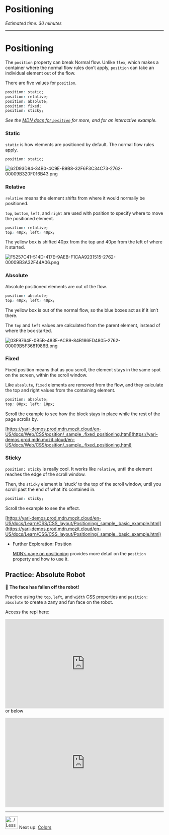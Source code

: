 # Positioning

*Estimated time: 30 minutes*

---

# Positioning

The `position` property can break Normal flow. Unlike `flex`, which makes a container where the normal flow rules don’t apply, `position` can take an individual element out of the flow.

There are five values for `position`.

```css
position: static;
position: relative;
position: absolute;
position: fixed;
position: sticky;
```

*See the [MDN docs for `position`](https://developer.mozilla.org/en-US/docs/Web/CSS/position) for more, and for an interactive example.*

### Static

`static` is how elements are positioned by default. The normal flow rules apply.

```css
position: static;
```

![62D93D84-34B0-4C9E-B9B8-32F6F3C34C73-2762-00009B320F016B43.png](/web-foundations-april-2022/web-design/positioning/d93d84-34b0-4c9e-b9b8-32f6f3c34c73-2762-00009b320f016b43.png)

### Relative

`relative` means the element shifts from where it would normally be positioned.

`top`, `bottom`, `left`, and `right` are used with position to specify where to move the positioned element.

```css
position: relative;
top: 40px; left: 40px;
```

The yellow box is shifted 40px from the top and 40px from the left of where it started.

![F5257C41-514D-417E-9AEB-F1CAA9231515-2762-00009B3A32F44A06.png](/web-foundations-april-2022/web-design/positioning/f5257c41-514d-417e-9aeb-f1caa9231515-2762-00009b3a32f44a06.png)

### Absolute

Absolute positioned elements are out of the flow.

```css
position: absolute;
top: 40px; left: 40px;
```

The yellow box is out of the normal flow, so the blue boxes act as if it isn’t there.

The `top` and `left` values are calculated from the parent element, instead of where the box started.

![03F9764F-0B5B-483E-ACB9-84B186ED4805-2762-00009B5F3681986B.png](/web-foundations-april-2022/web-design/positioning/f9764f-0b5b-483e-acb9-84b186ed4805-2762-00009b5f3681986b.png)

### Fixed

Fixed position means that as you scroll, the element stays in the same spot on the screen, within the scroll window. 

Like `absolute`, `fixed` elements are removed from the flow, and they calculate the top and right values from the containing element.

```css
position: absolute;
top: 80px; left: 10px;
```

Scroll the example to see how the block stays in place while the rest of the page scrolls by.

[https://yari-demos.prod.mdn.mozit.cloud/en-US/docs/Web/CSS/position/_sample_.fixed_positioning.html](https://yari-demos.prod.mdn.mozit.cloud/en-US/docs/Web/CSS/position/_sample_.fixed_positioning.html)

### Sticky

`position: sticky` is really cool. It works like `relative`, until the element reaches the edge of the scroll window. 

Then, the `sticky` element is ‘stuck’ to the top of the scroll window, until you scroll past the end of what it’s contained in.

```css
position: sticky;
```

Scroll the example to see the effect.

[https://yari-demos.prod.mdn.mozit.cloud/en-US/docs/Learn/CSS/CSS_layout/Positioning/_sample_.basic_example.html](https://yari-demos.prod.mdn.mozit.cloud/en-US/docs/Learn/CSS/CSS_layout/Positioning/_sample_.basic_example.html)

- Further Exploration: Position
    
    [MDN’s page on positioning](https://developer.mozilla.org/en-US/docs/Learn/CSS/CSS_layout/Positioning) provides more detail on the `position` property and how to use it.
    

## Practice: Absolute Robot

<aside>


🤖 **The face has fallen off the robot!**

Practice using the `top`, `left`, and `width` CSS properties and `position: absolute` to create a zany and fun face on the robot.

Access the repl here: <div style="position: relative; padding-bottom: 56.25%; height: 0;"><iframe src="https://replit.com/team/tk5-web/25-Absolute-Position-Make-a-Robot" frameborder="0" webkitallowfullscreen mozallowfullscreen allowfullscreen style="position: absolute; top: 0; left: 0; width: 100%; height: 100%;"></iframe></div> or below

</aside>

<div style="position: relative; padding-bottom: 56.25%; height: 0;"><iframe src="https://replit.com/team/tk5-web/25-Absolute-Position-Make-a-Robot" frameborder="0" webkitallowfullscreen mozallowfullscreen allowfullscreen style="position: absolute; top: 0; left: 0; width: 100%; height: 100%;"></iframe></div>

---

<aside>


<img src="../Lesson%200%20Learning%20With%20Kibo%206427d2f5f1ae4576a3b083dd8476d915/man-in-hike.png" alt="../Lesson%200%20Learning%20With%20Kibo%206427d2f5f1ae4576a3b083dd8476d915/man-in-hike.png" width="40px" /> Next up: [Colors](/web-foundations-april-2022/web-design/colors.md)

</aside>